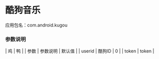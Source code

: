 # 酷狗音乐
应用包名：com.android.kugou

### 参数说明
| 鸡        | 鸭                        |
| 参数 | 参数说明 | 默认值 |
| userid | 酷狗ID | 0 |
| token | token |

